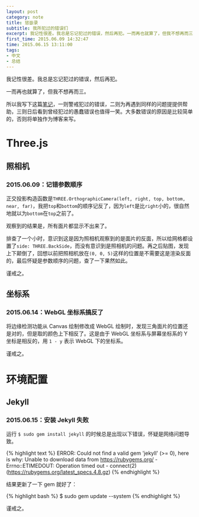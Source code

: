 ```yaml
---
layout: post
category: note
title: 惩毖录
subtitle: 我所犯过的错误们
excerpt: 我记性很差。我总是忘记犯过的错误，然后再犯。一而再也就算了，但我不想再而三。所以我写下这篇笔记，一则警戒犯过的错误，二则为再遇到同样的问题提提供帮助，三则日后看到曾经犯过的愚蠢错误也值得一笑。大多数错误的原因是比较简单的，否则将单独作为博客来写。
first_time: 2015.06.09 14:32:47
time: 2015.06.15 13:11:00
tags:
- 中文
- 总结
---
```


我记性很差。我总是忘记犯过的错误，然后再犯。

一而再也就算了，但我不想再而三。

所以我写下这篇<a href="{{ site.url }}/notes/">笔记</a>，一则警戒犯过的错误，二则为再遇到同样的问题提提供帮助，三则日后看到曾经犯过的愚蠢错误也值得一笑。大多数错误的原因是比较简单的，否则将单独作为博客来写。

# Three.js

## 照相机

### 2015.06.09：记错参数顺序

正交投影构造函数是`THREE.OrthographicCamera(left, right, top, bottom, near, far)`，我把`top`和`bottom`的顺序记反了，因为`left`是比`right`小的，很自然地就以为`bottom`在`top`之前了。

观察到的结果是，所有面片都显示不出来了。

排查了一个小时，意识到这是因为照相机观察到的是面片的反面，所以给网格都设置了`side: THREE.BackSide`，而没有意识到是照相机的问题。再之后贴图，发现上下颠倒了，回想以前把照相机放在`(0, 0, 5)`这样的位置是不需要这是渲染反面的，最后怀疑是参数顺序的问题，查了一下果然如此。

谨戒之。

## 坐标系

### 2015.06.14：WebGL 坐标系搞反了

将边缘检测功能从 Canvas 绘制修改成 WebGL 绘制时，发现三角面片的位置还是对的，但是取的颜色上下相反了。这是由于 WebGL 坐标系与屏幕坐标系的 Y 坐标是相反的，用 `1 - y` 表示 WebGL 下的坐标系。

谨戒之。

# 环境配置

## Jekyll

### 2015.06.15：安装 Jekyll 失败

运行 `$ sudo gem install jekyll` 的时候总是出现以下错误，怀疑是网络问题导致。

{% highlight text %}
ERROR:  Could not find a valid gem 'jekyll' (>= 0), here is why:
Unable to download data from https://rubygems.org/ - Errno::ETIMEDOUT: Operation timed out - connect(2) (https://rubygems.org/latest_specs.4.8.gz)
{% endhighlight %}

结果更新了一下 gem 就好了：

{% highlight bash %}
$ sudo gem update --system
{% endhighlight %}

谨戒之。
